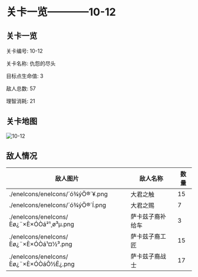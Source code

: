 # 关卡一览————10-12


## 关卡一览

关卡编号: 10-12

关卡名称: 仇怨的尽头

目标点生命值: 3

敌人总数: 57

理智消耗: 21


## 关卡地图
![10-12](./oprMap/10-12.png)

## 敌人情况

| 敌人图片 | 敌人名称 | 数量  |
|---------|-----|-----|
| ./eneIcons/eneIcons/´ó¾ýÖ®´¥.png| 大君之触  |   15  |
| ./eneIcons/eneIcons/´ó¾ýÖ®´Í.png| 大君之赐  |   7  |
| ./eneIcons/eneIcons/Èø¿¨×È×ÓÒá²¹¸ø³µ.png| 萨卡兹子裔补给车  |   3  |
| ./eneIcons/eneIcons/Èø¿¨×È×ÓÒá¹¤½³.png| 萨卡兹子裔工匠  |   15  |
| ./eneIcons/eneIcons/Èø¿¨×È×ÓÒáÕ½Ê¿.png| 萨卡兹子裔战士  |   17  |
